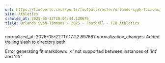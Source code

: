 ```yaml
---
url: https://fiusports.com/sports/football/roster/orlando-syph-timmons/13149/
site: Athletics
crawled_at: 2025-05-13T10:04:44.138676
title: Orlando Syph-Timmons - 2025 - Football - FIU Athletics
---
```

normalized_at: 2025-05-22T17:17:22.897587
normalization_changes: Added trailing slash to directory path

Error generating fit markdown: '<' not supported between instances of 'int' and 'str'